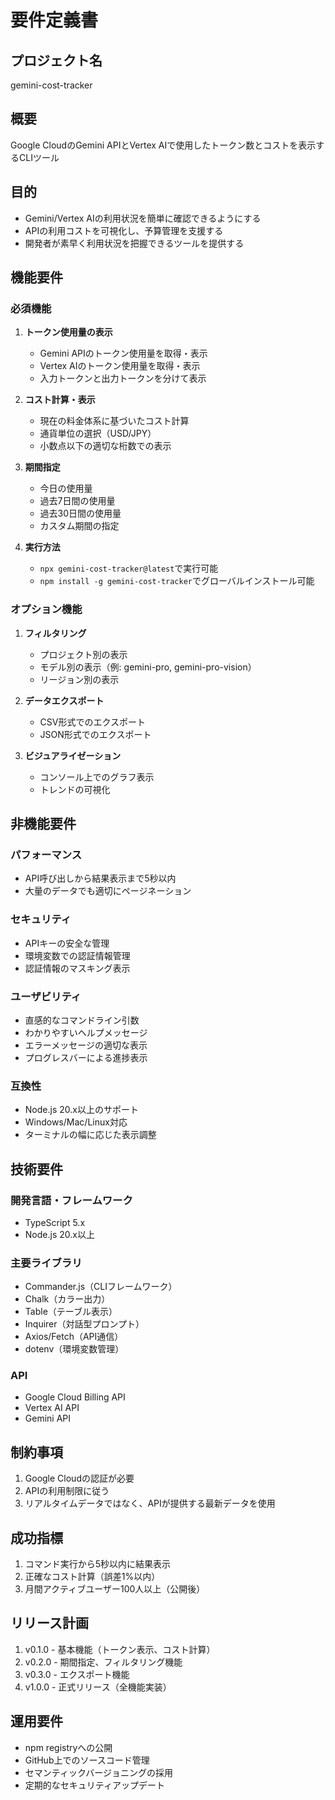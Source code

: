 # 要件定義書

## プロジェクト名
gemini-cost-tracker

## 概要
Google CloudのGemini APIとVertex AIで使用したトークン数とコストを表示するCLIツール

## 目的
- Gemini/Vertex AIの利用状況を簡単に確認できるようにする
- APIの利用コストを可視化し、予算管理を支援する
- 開発者が素早く利用状況を把握できるツールを提供する

## 機能要件

### 必須機能
1. **トークン使用量の表示**
   - Gemini APIのトークン使用量を取得・表示
   - Vertex AIのトークン使用量を取得・表示
   - 入力トークンと出力トークンを分けて表示

2. **コスト計算・表示**
   - 現在の料金体系に基づいたコスト計算
   - 通貨単位の選択（USD/JPY）
   - 小数点以下の適切な桁数での表示

3. **期間指定**
   - 今日の使用量
   - 過去7日間の使用量
   - 過去30日間の使用量
   - カスタム期間の指定

4. **実行方法**
   - `npx gemini-cost-tracker@latest`で実行可能
   - `npm install -g gemini-cost-tracker`でグローバルインストール可能

### オプション機能
1. **フィルタリング**
   - プロジェクト別の表示
   - モデル別の表示（例: gemini-pro, gemini-pro-vision）
   - リージョン別の表示

2. **データエクスポート**
   - CSV形式でのエクスポート
   - JSON形式でのエクスポート

3. **ビジュアライゼーション**
   - コンソール上でのグラフ表示
   - トレンドの可視化

## 非機能要件

### パフォーマンス
- API呼び出しから結果表示まで5秒以内
- 大量のデータでも適切にページネーション

### セキュリティ
- APIキーの安全な管理
- 環境変数での認証情報管理
- 認証情報のマスキング表示

### ユーザビリティ
- 直感的なコマンドライン引数
- わかりやすいヘルプメッセージ
- エラーメッセージの適切な表示
- プログレスバーによる進捗表示

### 互換性
- Node.js 20.x以上のサポート
- Windows/Mac/Linux対応
- ターミナルの幅に応じた表示調整

## 技術要件

### 開発言語・フレームワーク
- TypeScript 5.x
- Node.js 20.x以上

### 主要ライブラリ
- Commander.js（CLIフレームワーク）
- Chalk（カラー出力）
- Table（テーブル表示）
- Inquirer（対話型プロンプト）
- Axios/Fetch（API通信）
- dotenv（環境変数管理）

### API
- Google Cloud Billing API
- Vertex AI API
- Gemini API

## 制約事項
1. Google Cloudの認証が必要
2. APIの利用制限に従う
3. リアルタイムデータではなく、APIが提供する最新データを使用

## 成功指標
1. コマンド実行から5秒以内に結果表示
2. 正確なコスト計算（誤差1%以内）
3. 月間アクティブユーザー100人以上（公開後）

## リリース計画
1. v0.1.0 - 基本機能（トークン表示、コスト計算）
2. v0.2.0 - 期間指定、フィルタリング機能
3. v0.3.0 - エクスポート機能
4. v1.0.0 - 正式リリース（全機能実装）

## 運用要件
- npm registryへの公開
- GitHub上でのソースコード管理
- セマンティックバージョニングの採用
- 定期的なセキュリティアップデート